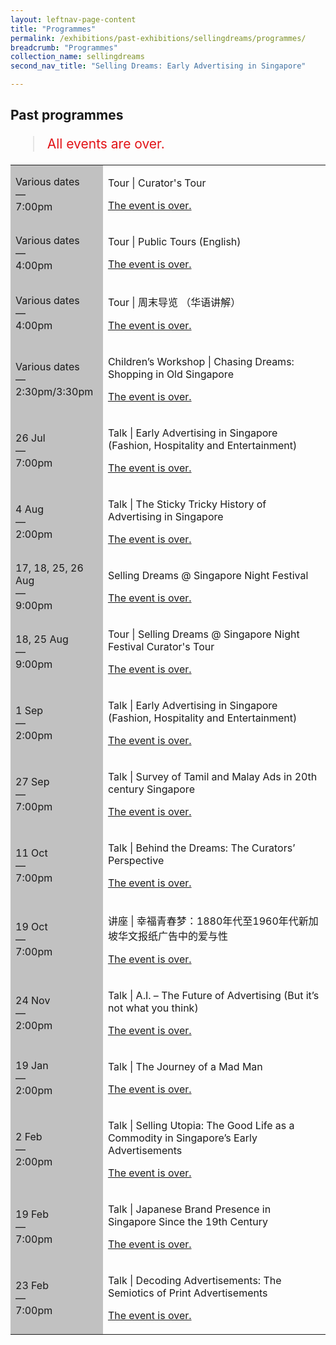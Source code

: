 ```yaml
---
layout: leftnav-page-content
title: "Programmes"
permalink: /exhibitions/past-exhibitions/sellingdreams/programmes/
breadcrumb: "Programmes"
collection_name: sellingdreams
second_nav_title: "Selling Dreams: Early Advertising in Singapore"

---
```


<!-- 

Colours
Upcoming: default colour
Past: #c1c1c1

-->

<section class="sgds-section__progs">

<div class="sgds-container__description">
    <div class="row">
        <div class="col is-10-mobile">

<h2>Past programmes</h2>

<blockquote style="color: #E21216; font-size: 150%;">All events are over.</blockquote>

<table class="table table-v">
    <tr>
        <td style="background-color: #c1c1c1;">Various dates<br>
            &mdash;<br>
            7:00pm</td>
        <td>
            <p>Tour &#124; Curator's Tour</p>
            <p><a href="/programmes/sellingdreams/curator-tours/">The event is over.</a></p>
        </td>
    </tr>    
    <tr>
        <td style="background-color: #c1c1c1;">Various dates<br>
            &mdash;<br>
            4:00pm</td>
        <td>
            <p>Tour &#124; Public Tours (English)</p>
            <p><a href="/programmes/sellingdreams/public-tours/">The event is over.</a></p>
        </td>
    </tr>    
    <tr>
        <td style="background-color: #c1c1c1;">Various dates<br>
            &mdash;<br>
            4:00pm</td>
        <td>
            <p>Tour &#124; 周末导览 （华语讲解）</p>
            <p><a href="/programmes/sellingdreams/public-tours/">The event is over.</a></p>
        </td>
    </tr>      
    <tr>
        <td style="background-color: #c1c1c1;">Various dates<br>
            &mdash;<br>
            2:30pm/3:30pm</td>
        <td>
            <p>Children’s Workshop &#124; Chasing Dreams: Shopping in Old Singapore</p>
            <p><a href="/programmes/sellingdreams/children-workshops/">The event is over.</a></p>
        </td>
    </tr>         
    <tr>
        <td style="background-color: #c1c1c1;">26 Jul<br>
            &mdash;<br>
            7:00pm</td>
        <td>
            <p>Talk &#124; Early Advertising in Singapore (Fashion, Hospitality and Entertainment)</p>
            <p><a href="/programmes/sellingdreams/20180726-talk/">The event is over.</a></p>
        </td>
    </tr>     
    <tr>
        <td style="background-color: #c1c1c1;">4 Aug<br>
            &mdash;<br>
            2:00pm</td>
        <td>
            <p>Talk &#124; The Sticky Tricky History of Advertising in Singapore</p>
            <p><a href="/programmes/sellingdreams/20180804-talk/">The event is over.</a></p>
        </td>
    </tr>     
    <tr>
        <td style="background-color: #c1c1c1;">17, 18, 25, 26 Aug<br>
            &mdash;<br>
            9:00pm</td>
        <td>
            <p>Selling Dreams @ Singapore Night Festival</p>
            <p><a href="/programmes/sellingdreams/nightfest/">The event is over.</a></p>
        </td>
    </tr>     
    <tr>
        <td style="background-color: #c1c1c1;">18, 25 Aug<br>
            &mdash;<br>
            9:00pm</td>
        <td>
            <p>Tour &#124; Selling Dreams @ Singapore Night Festival Curator's Tour</p>
            <p><a href="/programmes/sellingdreams/nightfest/">The event is over.</a></p>
        </td>
    </tr>     
    <tr>
        <td style="background-color: #c1c1c1;">1 Sep<br>
            &mdash;<br>
            2:00pm</td>
        <td>
            <p>Talk &#124; Early Advertising in Singapore (Fashion, Hospitality and Entertainment)</p>
            <p><a href="/programmes/sellingdreams/20180901-talk/">The event is over.</a></p>
        </td>
    </tr>     
    <tr>
        <td style="background-color: #c1c1c1;">27 Sep<br>
            &mdash;<br>
            7:00pm</td>
        <td>
            <p>Talk &#124; Survey of Tamil and Malay Ads in 20th century Singapore</p>
            <p><a href="/programmes/sellingdreams/20180927-talk/">The event is over.</a></p>
        </td>
    </tr>     
    <tr>
        <td style="background-color: #c1c1c1;">11 Oct<br>
            &mdash;<br>
            7:00pm</td>
        <td>
            <p>Talk &#124; Behind the Dreams: The Curators’ Perspective</p>
            <p><a href="/programmes/sellingdreams/20181011-talk/">The event is over.</a></p>
        </td>
    </tr>     
    <tr>
        <td style="background-color: #c1c1c1;">19 Oct<br>
            &mdash;<br>
            7:00pm</td>
        <td>
            <p>讲座 &#124; 幸福青春梦：1880年代至1960年代新加坡华文报纸广告中的爱与性</p>
            <p><a href="/programmes/sellingdreams/20181019-talk/">The event is over.</a></p>
        </td>
    </tr>     
    <tr>
        <td style="background-color: #c1c1c1;">24 Nov<br>
            &mdash;<br>
            2:00pm</td>
        <td>
            <p>Talk &#124; A.I. – The Future of Advertising (But it’s not what you think)</p>
            <p><a href="/programmes/sellingdreams/20181124-talk/">The event is over.</a></p>
        </td>
    </tr>    
    <tr>
        <td style="background-color: #c1c1c1;">19 Jan<br>
            &mdash;<br>
            2:00pm</td>
        <td>
            <p>Talk &#124; The Journey of a Mad Man</p>
            <p><a href="/programmes/sellingdreams/20190119-talk/">The event is over.</a></p>
        </td>
    </tr>     
    <tr>
        <td style="background-color: #c1c1c1;">2 Feb<br>
            &mdash;<br>
            2:00pm</td>
        <td>
            <p>Talk &#124; Selling Utopia: The Good Life as a Commodity in Singapore’s Early Advertisements</p>
            <p><a href="/programmes/sellingdreams/20190202-talk/">The event is over.</a></p>
        </td>
    </tr>     
    <tr>
        <td style="background-color: #c1c1c1;">19 Feb<br>
            &mdash;<br>
            7:00pm</td>
        <td>
            <p>Talk &#124; Japanese Brand Presence in Singapore Since the 19th Century</p>
            <p><a href="/programmes/sellingdreams/20190219-talk/">The event is over.</a></p>
        </td>
    </tr>      
    <tr>
        <td style="background-color: #c1c1c1;">23 Feb<br>
            &mdash;<br>
            7:00pm</td>
        <td>
            <p>Talk &#124; Decoding Advertisements: The Semiotics of Print Advertisements</p>
            <p><a href="/programmes/sellingdreams/20190224-talk/">The event is over.</a></p>
        </td>
    </tr>    

</table>
        </div>
    </div>
</div>
</section>